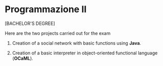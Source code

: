 # Programmazione II

[BACHELOR'S DEGREE]

Here are the two projects carried out for the exam

1. Creation of a social network with basic functions using **Java**. 

2. Creation of a basic interpreter in object-oriented functional language (**OCaML**).
